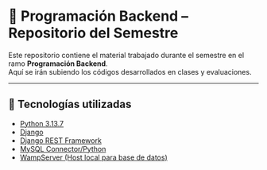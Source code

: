 # 📌 Programación Backend – Repositorio del Semestre

Este repositorio contiene el material trabajado durante el semestre en el ramo **Programación Backend**.  
Aquí se irán subiendo los códigos desarrollados en clases y evaluaciones.

---

## 🚀 Tecnologías utilizadas

- [Python 3.13.7](https://www.python.org/downloads/release/python-3137/)  
- [Django](https://www.djangoproject.com/download/)  
- [Django REST Framework](https://www.django-rest-framework.org/)  
- [MySQL Connector/Python](https://dev.mysql.com/downloads/connector/python/)  
- [WampServer (Host local para base de datos)](https://www.wampserver.com/en/)  
